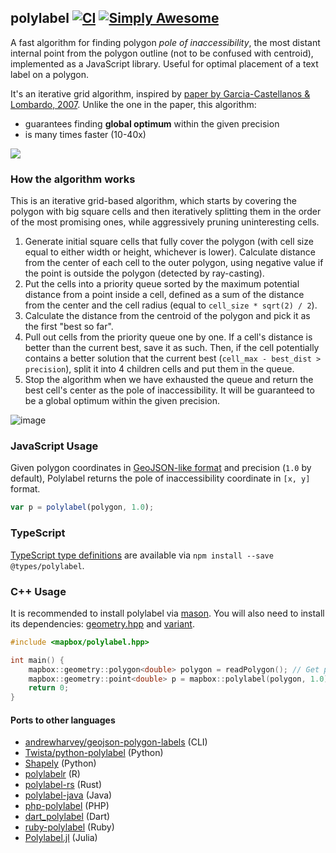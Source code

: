 ## polylabel [![CI](https://github.com/mapbox/polylabel/actions/workflows/test.yml/badge.svg)](https://github.com/mapbox/polylabel/actions/workflows/test.yml) [![Simply Awesome](https://img.shields.io/badge/simply-awesome-brightgreen.svg)](https://github.com/mourner/projects)

A fast algorithm for finding polygon _pole of inaccessibility_,
the most distant internal point from the polygon outline (not to be confused with centroid),
implemented as a JavaScript library.
Useful for optimal placement of a text label on a polygon.

It's an iterative grid algorithm,
inspired by [paper by Garcia-Castellanos & Lombardo, 2007](https://sites.google.com/site/polesofinaccessibility/).
Unlike the one in the paper, this algorithm:

- guarantees finding **global optimum** within the given precision
- is many times faster (10-40x)

![](https://cloud.githubusercontent.com/assets/25395/16745865/864a0a30-47c0-11e6-87bc-58acac41a520.png)

### How the algorithm works

This is an iterative grid-based algorithm, which starts by covering the polygon with big square cells and then iteratively splitting them in the order of the most promising ones, while aggressively pruning uninteresting cells.

1. Generate initial square cells that fully cover the polygon (with cell size equal to either width or height, whichever is lower). Calculate distance from the center of each cell to the outer polygon, using negative value if the point is outside the polygon (detected by ray-casting).
2. Put the cells into a priority queue sorted by the maximum potential distance from a point inside a cell, defined as a sum of the distance from the center and the cell radius (equal to `cell_size * sqrt(2) / 2`).
3. Calculate the distance from the centroid of the polygon and pick it as the first "best so far".
4. Pull out cells from the priority queue one by one. If a cell's distance is better than the current best, save it as such.
Then, if the cell potentially contains a better solution that the current best (`cell_max - best_dist > precision`),
split it into 4 children cells and put them in the queue.
5. Stop the algorithm when we have exhausted the queue and return the best cell's center as the pole of inaccessibility.
It will be guaranteed to be a global optimum within the given precision.

![image](https://cloud.githubusercontent.com/assets/25395/16748630/e6b3336c-47cd-11e6-8059-0eeccf22cf6b.png)

### JavaScript Usage

Given polygon coordinates in
[GeoJSON-like format](http://geojson.org/geojson-spec.html#polygon)
and precision (`1.0` by default),
Polylabel returns the pole of inaccessibility coordinate in `[x, y]` format.

```js
var p = polylabel(polygon, 1.0);
```

### TypeScript

[TypeScript type definitions](https://github.com/DefinitelyTyped/DefinitelyTyped/tree/master/types/polylabel)
are available via `npm install --save @types/polylabel`.

### C++ Usage

It is recommended to install polylabel via [mason](https://github.com/mapbox/mason). You will also need to install its dependencies: [geometry.hpp](https://github.com/mapbox/geometry.hpp) and [variant](https://github.com/mapbox/variant).

```C++
#include <mapbox/polylabel.hpp>

int main() {
    mapbox::geometry::polygon<double> polygon = readPolygon(); // Get polygon data from somewhere.
    mapbox::geometry::point<double> p = mapbox::polylabel(polygon, 1.0);
    return 0;
}
```

#### Ports to other languages

- [andrewharvey/geojson-polygon-labels](https://github.com/andrewharvey/geojson-polygon-labels) (CLI) 
- [Twista/python-polylabel](https://github.com/Twista/python-polylabel) (Python)
- [Shapely](https://github.com/Toblerity/Shapely/blob/master/shapely/algorithms/polylabel.py) (Python)
- [polylabelr](https://CRAN.R-project.org/package=polylabelr) (R)
- [polylabel-rs](https://github.com/urschrei/polylabel-rs) (Rust)
- [polylabel-java](https://github.com/FreshLlamanade/polylabel-java) (Java)
- [php-polylabel](https://github.com/dliebner/php-polylabel) (PHP)
- [dart_polylabel](https://github.com/beroso/dart_polylabel) (Dart)
- [ruby-polylabel](https://github.com/fredplante/ruby-polylabel) (Ruby)
- [Polylabel.jl](https://github.com/asinghvi17/Polylabel.jl) (Julia)
